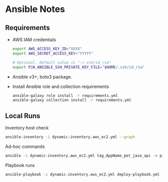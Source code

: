# Ansible Notes

## Requirements

* AWS IAM credentials

    ```bash
    export AWS_ACCESS_KEY_ID="XXXX"
    export AWS_SECRET_ACCESS_KEY="YYYYY"
    
    # Optional. Default value is "~/.ssh/id_rsa"
    export PJA_ANSIBLE_SSH_PRIVATE_KEY_FILE="$HOME/.ssh/id_rsa"
    ```

* Ansible v3+, boto3 package.
* Install Ansible role and collection requirements

    ```bash
    ansible-galaxy role install -r requirements.yml
    ansible-galaxy collection install -r requirements.yml
    ```

## Local Runs

Inventory host check

```bash
ansible-inventory -i dynamic-inventory.aws_ec2.yml --graph
```

Ad-hoc commands

```bash
ansible -i dynamic-inventory.aws_ec2.yml tag_AppName_pet_java_api -m ping
```

Playbook runs

```bash
ansible-playbook -i dynamic-inventory.aws_ec2.yml deploy-playbook.yml 
```
